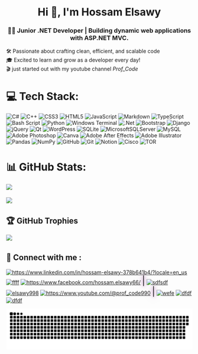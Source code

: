 <h1 align="center">Hi 👋, I'm Hossam Elsawy</h1>
<h3 align="center">👨‍💻 Junior .NET Developer | Building dynamic web applications with ASP.NET MVC.</h3>



<!-- 
<p align="left"> <img src="https://komarev.com/ghpvc/?username=profcode-dev&label=Profile%20views&color=0e75b6&style=flat" alt="profcode-dev" /> </p> -->




🛠️ Passionate about crafting clean, efficient, and scalable code <br>🎓 Excited to learn and grow as a developer every day!  <br>🎬 just started out with my youtube channel <i>Prof_Code</i>




# 💻 Tech Stack:
![C#](https://img.shields.io/badge/c%23-%23239120.svg?style=for-the-badge&logo=csharp&logoColor=white) ![C++](https://img.shields.io/badge/c++-%2300599C.svg?style=for-the-badge&logo=c%2B%2B&logoColor=white) ![CSS3](https://img.shields.io/badge/css3-%231572B6.svg?style=for-the-badge&logo=css3&logoColor=white) ![HTML5](https://img.shields.io/badge/html5-%23E34F26.svg?style=for-the-badge&logo=html5&logoColor=white) ![JavaScript](https://img.shields.io/badge/javascript-%23323330.svg?style=for-the-badge&logo=javascript&logoColor=%23F7DF1E) ![Markdown](https://img.shields.io/badge/markdown-%23000000.svg?style=for-the-badge&logo=markdown&logoColor=white) ![TypeScript](https://img.shields.io/badge/typescript-%23007ACC.svg?style=for-the-badge&logo=typescript&logoColor=white) ![Bash Script](https://img.shields.io/badge/bash_script-%23121011.svg?style=for-the-badge&logo=gnu-bash&logoColor=white) ![Python](https://img.shields.io/badge/python-3670A0?style=for-the-badge&logo=python&logoColor=ffdd54) ![Windows Terminal](https://img.shields.io/badge/Windows%20Terminal-%234D4D4D.svg?style=for-the-badge&logo=windows-terminal&logoColor=white) ![.Net](https://img.shields.io/badge/.NET-5C2D91?style=for-the-badge&logo=.net&logoColor=white) ![Bootstrap](https://img.shields.io/badge/bootstrap-%238511FA.svg?style=for-the-badge&logo=bootstrap&logoColor=white) ![Django](https://img.shields.io/badge/django-%23092E20.svg?style=for-the-badge&logo=django&logoColor=white) ![jQuery](https://img.shields.io/badge/jquery-%230769AD.svg?style=for-the-badge&logo=jquery&logoColor=white) ![Qt](https://img.shields.io/badge/Qt-%23217346.svg?style=for-the-badge&logo=Qt&logoColor=white) ![WordPress](https://img.shields.io/badge/WordPress-%23117AC9.svg?style=for-the-badge&logo=WordPress&logoColor=white) ![SQLite](https://img.shields.io/badge/sqlite-%2307405e.svg?style=for-the-badge&logo=sqlite&logoColor=white) ![MicrosoftSQLServer](https://img.shields.io/badge/Microsoft%20SQL%20Server-CC2927?style=for-the-badge&logo=microsoft%20sql%20server&logoColor=white) ![MySQL](https://img.shields.io/badge/mysql-4479A1.svg?style=for-the-badge&logo=mysql&logoColor=white) ![Adobe Photoshop](https://img.shields.io/badge/adobe%20photoshop-%2331A8FF.svg?style=for-the-badge&logo=adobe%20photoshop&logoColor=white) ![Canva](https://img.shields.io/badge/Canva-%2300C4CC.svg?style=for-the-badge&logo=Canva&logoColor=white) ![Adobe After Effects](https://img.shields.io/badge/Adobe%20After%20Effects-9999FF.svg?style=for-the-badge&logo=Adobe%20After%20Effects&logoColor=white) ![Adobe Illustrator](https://img.shields.io/badge/adobe%20illustrator-%23FF9A00.svg?style=for-the-badge&logo=adobe%20illustrator&logoColor=white) ![Pandas](https://img.shields.io/badge/pandas-%23150458.svg?style=for-the-badge&logo=pandas&logoColor=white) ![NumPy](https://img.shields.io/badge/numpy-%23013243.svg?style=for-the-badge&logo=numpy&logoColor=white) ![GitHub](https://img.shields.io/badge/github-%23121011.svg?style=for-the-badge&logo=github&logoColor=white) ![Git](https://img.shields.io/badge/git-%23F05033.svg?style=for-the-badge&logo=git&logoColor=white) ![Notion](https://img.shields.io/badge/Notion-%23000000.svg?style=for-the-badge&logo=notion&logoColor=white) ![Cisco](https://img.shields.io/badge/cisco-%23049fd9.svg?style=for-the-badge&logo=cisco&logoColor=black) ![TOR](https://img.shields.io/badge/tor-%237E4798.svg?style=for-the-badge&logo=tor-project&logoColor=white)



# 📊 GitHub Stats:
![](https://github-readme-stats.vercel.app/api?username=profcode-dev&theme=radical&hide_border=false&include_all_commits=false&count_private=false)<br/><br/>
![](https://github-readme-stats.vercel.app/api/top-langs/?username=profcode-dev&theme=radical&hide_border=false&include_all_commits=false&count_private=false&layout=compact)


## 🏆 GitHub Trophies
![](https://github-profile-trophy.vercel.app/?username=profcode-dev&theme=radical&no-frame=true&no-bg=false&margin-w=4)

## 💫 Connect with me :
<p align="left">
<a href="https://www.linkedin.com/in/hossam-elsawy-378b641b4/" target="blank"><img align="center" src="https://raw.githubusercontent.com/rahuldkjain/github-profile-readme-generator/master/src/images/icons/Social/linked-in-alt.svg" alt="https://www.linkedin.com/in/hossam-elsawy-378b641b4/?locale=en_us" height="30" width="40" /></a>
<a href="https://x.com/hossamelsawy00" target="blank"><img align="center" src="https://raw.githubusercontent.com/rahuldkjain/github-profile-readme-generator/master/src/images/icons/Social/twitter.svg" alt="ffff" height="30" width="40" /></a>
<a href="https://www.facebook.com/Hossam.Elsawy66/" target="blank"><img align="center" src="https://raw.githubusercontent.com/rahuldkjain/github-profile-readme-generator/master/src/images/icons/Social/facebook.svg" alt="https://www.facebook.com/hossam.elsawy66/" height="30" width="40" /></a>
<span style="font-size: 24px;text-shadow: 0 0 10px rgba(128, 0, 128, 0.8), 0 0 20px rgba(128, 0, 128, 0.6);">|</span>
<a href="https://www.behance.net/sdfsdf" target="blank"><img align="center" src="https://raw.githubusercontent.com/rahuldkjain/github-profile-readme-generator/master/src/images/icons/Social/behance.svg" alt="sdfsdf" height="30" width="40" /></a>
<a href="https://instagram.com/elsawy998" target="blank"><img align="center" src="https://raw.githubusercontent.com/rahuldkjain/github-profile-readme-generator/master/src/images/icons/Social/instagram.svg" alt="elsawy998" height="30" width="40" /></a>
<a href="https://www.youtube.com/@Prof_Code990" target="blank"><img align="center" src="https://raw.githubusercontent.com/rahuldkjain/github-profile-readme-generator/master/src/images/icons/Social/youtube.svg" alt="https://www.youtube.com/@prof_code990" height="30" width="40" /></a>
<span style="font-size: 24px;text-shadow: 0 0 10px rgba(128, 0, 128, 0.8), 0 0 20px rgba(128, 0, 128, 0.6);">|</span>
<a href="https://stackoverflow.com/users/wefe" target="blank"><img align="center" src="https://raw.githubusercontent.com/rahuldkjain/github-profile-readme-generator/master/src/images/icons/Social/stack-overflow.svg" alt="wefe" height="30" width="40" /></a>
<a href="https://www.hackerrank.com/dfdf" target="blank"><img align="center" src="https://raw.githubusercontent.com/rahuldkjain/github-profile-readme-generator/master/src/images/icons/Social/hackerrank.svg" alt="dfdf" height="30" width="40" /></a>
<a href="https://www.leetcode.com/dfdf" target="blank"><img align="center" src="https://raw.githubusercontent.com/rahuldkjain/github-profile-readme-generator/master/src/images/icons/Social/leet-code.svg" alt="dfdf" height="30" width="40" /></a>
</p>

<picture>
  <source media="(prefers-color-scheme: dark)" srcset="https://raw.githubusercontent.com/profcode-dev/profcode-dev/output/github-snake-dark.svg" />
  <source media="(prefers-color-scheme: light)" srcset="https://raw.githubusercontent.com/profcode-dev/profcode-dev/output/github-snake.svg" />
  <img alt="github-snake" src="https://raw.githubusercontent.com/profcode-dev/profcode-dev/output/github-snake.svg" />
</picture>
